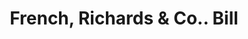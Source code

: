 ---
doi: 10.7916/D82V3T8X
date_other: '1880'
date_other_textual: 1880-1889
form: printed ephemera
genre:
- Invoices
name:
- French, Richards & Co.
object_in_context_url: https://biggert.cul.columbia.edu/items/view/ave_biggert_01403
subject_hierarchical_geographic:
- Philadelphia, Pennsylvania, United States
subject_name:
- French, Richards & Co.
title: French, Richards & Co.. Bill
sort_title: French, Richards & Co.. Bill
call_number: ave_biggert_01403
coordinates:
- 40.00944444444445,-75.13333333333334
pid: ave_biggert_01403
identifiers: ave_biggert_01403
thumbnail: https://derivativo-2.library.columbia.edu/iiif/2/ldpd:344588/full/!256,256/0/native.jpg
permalink: "/biggert/ave_biggert_01403/"
layout: iiif-image-page
---